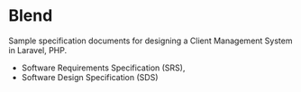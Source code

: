 # Blend

Sample specification documents for designing a Client Management System in Laravel, PHP. 

- Software Requirements Specification (SRS), 
- Software Design Specification (SDS)

